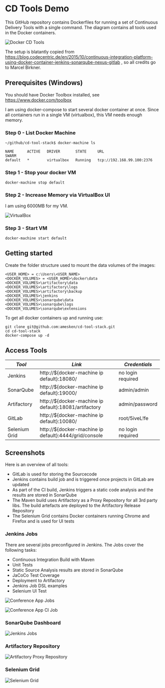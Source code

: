 # CD Tools Demo

This GitHub repository contains Dockerfiles for running a set of Continuous Delivery Tools with a single command.
The diagram contains all tools used in the Docker containers.

![Docker CD Tools](cd-tool-stack/screenshots/docker-cd-tools.png)

The setup is blatantly copied from https://blog.codecentric.de/en/2015/10/continuous-integration-platform-using-docker-container-jenkins-sonarqube-nexus-gitlab  , so all credits go to Marcel Birkner.

## Prerequisites (Windows)

You should have Docker Toolbox installed, see https://www.docker.com/toolbox

I am using docker-compose to start several docker container at once.
Since all containers run in a single VM (virtualbox), this VM needs enough memory.

### Step 0 - List Docker Machine

```
~/github/cd-tool-stack$ docker-machine ls

NAME      ACTIVE   DRIVER       STATE     URL                         SWARM
default   *        virtualbox   Running   tcp://192.168.99.100:2376
```

### Step 1 - Stop your docker VM

```
docker-machine stop default
```

### Step 2 - Increase Memory via VirtualBox UI

I am using 6000MB for my VM.

![VirtualBox](https://github.com/amesken/cd-tool-stack/blob/master/screenshots/virtualbox.png)

### Step 3 - Start VM

```
docker-machine start default
```

## Getting started

Create the folder structure used to mount the data volumes of the images:

```
<USER_HOME> = c:\Users\<USER_NAME>
<DOCKER_VOLUMES> = <USER_HOME>\docker\data
<DOCKER_VOLUMES>\artifactory\data
<DOCKER_VOLUMES>\artifactory\logs
<DOCKER_VOLUMES>\artifactory\backup
<DOCKER_VOLUMES>\jenkins
<DOCKER_VOLUMES>\sonarqube\data
<DOCKER_VOLUMES>\sonarqube\logs
<DOCKER_VOLUMES>\sonarqube\extensions
```

To get all docker containers up and running use:

```
git clone git@github.com:amesken/cd-tool-stack.git
cd cd-tool-stack
docker-compose up -d
```

## Access Tools

| *Tool* | *Link* | *Credentials* |
| ------------- | ------------- | ------------- |
| Jenkins | http://${docker-machine ip default}:18080/ | no login required |
| SonarQube | http://${docker-machine ip default}:19000/ | admin/admin |
| Artifactory | http://${docker-machine ip default}:18081/artifactory | admin/password |
| GitLab | http://${docker-machine ip default}:10080/ | root/5iveL!fe |
| Selenium Grid | http://${docker-machine ip default}:4444/grid/console | no login required |

## Screenshots

Here is an overview of all tools:

- GitLab is used for storing the Sourcecode
- Jenkins contains build job and is triggered once projects in GitLab are updated
- As part of the CI build, Jenkins triggers a static code analysis and the results are stored in SonarQube
- The Maven build uses Artifactory as a Proxy Repository for all 3rd party libs. The build artefacts are deployed to the Artifactory Release Repository
- The Selenium Grid contains Docker containers running Chrome and Firefox and is used for UI tests

### Jenkins Jobs

There are several jobs preconfigured in Jenkins.
The Jobs cover the following tasks:

- Continuous Integration Build with Maven
- Unit Tests
- Static Source Analysis results are stored in SonarQube
- JaCoCo Test Coverage
- Deployment to Artifactory
- Jenkins Job DSL examples
- Selenium UI Test

![Conference App Jobs](https://github.com/amesken/cd-tool-stack/blob/master/screenshots/jenkins-jobs-1.png)

![Conference App CI Job](https://github.com/amesken/cd-tool-stack/blob/master/screenshots/jenkins-jobs-2-conference-app-ci.png)

### SonarQube Dashboard

![Jenkins Jobs](https://github.com/amesken/cd-tool-stack/blob/master/screenshots/sonar-analysis-conference-app.png)

### Artifactory Repository

![Artifactory Proxy Repository](https://github.com/amesken/cd-tool-stack/blob/master/screenshots/artifactory.png)

### Selenium Grid

![Selenium Grid](https://github.com/amesken/cd-tool-stack/blob/master/screenshots/selenium-grid.png)
